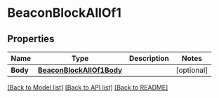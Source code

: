 # BeaconBlockAllOf1

## Properties

Name | Type | Description | Notes
------------ | ------------- | ------------- | -------------
**Body** | [**BeaconBlockAllOf1Body**](BeaconBlock_allOf_1_body.md) |  | [optional] 

[[Back to Model list]](../README.md#documentation-for-models) [[Back to API list]](../README.md#documentation-for-api-endpoints) [[Back to README]](../README.md)


